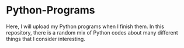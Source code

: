 # Python-Programs
Here, I will upload my Python programs when I finish them. In this repository, there is a random mix of Python codes about many different things that I consider interesting.
